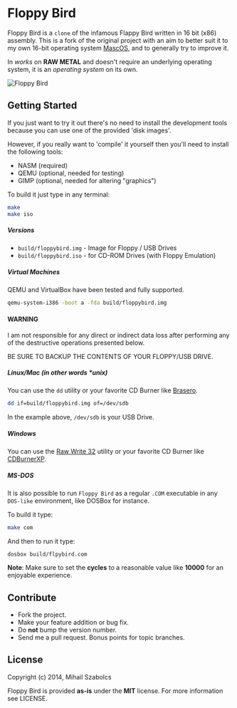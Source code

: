 Floppy Bird
===========
Floppy Bird is a `clone` of the infamous Flappy Bird written in 
16 bit (x86) assembly. This is a fork of the original project with an aim to better suit it to my own 16-bit operating system [MascOS](https://github.com/leo007er1/MascOS), and to generally try to improve it.

In *works* on **RAW METAL** and doesn't require an underlying
operating system, it is an *operating system* on its own.

![Floppy Bird](demo.gif?raw=true "Floppy Bird")

Getting Started
---------------
If you just want to try it out there's no need to install the
development tools because you can use one of the provided
'disk images'.

However, if you really want to 'compile' it yourself then you'll
need to install the following tools:

* NASM (required)
* QEMU (optional, needed for testing)
* GIMP (optional, needed for altering "graphics")

To build it just type in any terminal:

```bash
make
make iso
```

##### Versions

* `build/floppybird.img` - Image for Floppy / USB Drives
* `build/floppybird.iso` - for CD-ROM Drives (with Floppy Emulation)

##### Virtual Machines
QEMU and VirtualBox have been tested and fully supported.

```bash
qemu-system-i386 -boot a -fda build/floppybird.img
```

#### WARNING
I am not responsible for any direct or indirect data loss after 
performing any of the destructive operations presented below.

BE SURE TO BACKUP THE CONTENTS OF YOUR FLOPPY/USB DRIVE.

##### Linux/Mac (in other words *unix)
You can use the `dd` utility or your favorite CD Burner like 
[Brasero](http://wiki.gnome.org/Apps/Brasero).

```bash
dd if=build/floppybird.img of=/dev/sdb
```

In the example above, `/dev/sdb` is your USB Drive.

##### Windows
You can use the [Raw Write 32](http://www.netbsd.org/~martin/rawrite32/)
utility or your favorite CD Burner like [CDBurnerXP](https://cdburnerxp.se/en/home).

##### MS-DOS
It is also possible to run `Floppy Bird` as a regular `.COM` executable in any
`DOS-like` environment, like DOSBox for instance.

To build it type:

```bash
make com
```

And then to run it type:

```
dosbox build/flpybird.com
```

**Note**: Make sure to set the **cycles** to a reasonable value like **10000** for
an enjoyable experience.

Contribute
----------
* Fork the project.
* Make your feature addition or bug fix.
* Do **not** bump the version number.
* Send me a pull request. Bonus points for topic branches.

License
-------
Copyright (c) 2014, Mihail Szabolcs

Floppy Bird is provided **as-is** under the **MIT** license. 
For more information see LICENSE.

